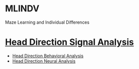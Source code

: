 # MLINDV
Maze Learning and Individual Differences

# [Head Direction Signal Analysis](https://github.com/sumneets/MLINDV/tree/main/Head_Direction_Analyses)
* [Head Direction Behavioral Analysis](https://github.com/sumneets/MLINDV/tree/main/Head_Direction_Analyses/Head_Direction_Behavioral_Analysis)
* [Head Direction Neural Analysis](https://github.com/sumneets/MLINDV/tree/main/Head_Direction_Analyses/Head_Direction_Neural_Analysis)
